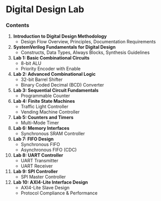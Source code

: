 # Digital Design Lab 

### Contents
1. **Introduction to Digital Design Methodology**
   - Design Flow Overview, Principles, Documentation Requirements
2. **SystemVerilog Fundamentals for Digital Design**
   - Constructs, Data Types, Always Blocks, Synthesis Guidelines
3. **Lab 1: Basic Combinational Circuits**
   - 8-bit ALU  
   - Priority Encoder with Enable
4. **Lab 2: Advanced Combinational Logic**
   - 32-bit Barrel Shifter  
   - Binary Coded Decimal (BCD) Converter
5. **Lab 3: Sequential Circuit Fundamentals**
   - Programmable Counter
6. **Lab 4: Finite State Machines**
   - Traffic Light Controller  
   - Vending Machine Controller
7. **Lab 5: Counters and Timers**
   - Multi-Mode Timer
8. **Lab 6: Memory Interfaces**
   - Synchronous SRAM Controller
9. **Lab 7: FIFO Design**
   - Synchronous FIFO  
   - Asynchronous FIFO (CDC)
10. **Lab 8: UART Controller**
    - UART Transmitter  
    - UART Receiver
11. **Lab 9: SPI Controller**
    - SPI Master Controller
12. **Lab 10: AXI4-Lite Interface Design**
    - AXI4-Lite Slave Design  
    - Protocol Compliance & Performance


